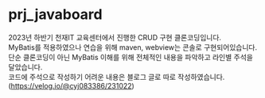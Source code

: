 # prj_javaboard

2023년 하반기 천재IT 교육센터에서 진행한 CRUD 구현 클론코딩입니다.<br>
MyBatis를 적용하였으나 연습을 위해 maven, webview는 콘솔로 구현되어있습니다.<br>
단순 클론코딩이 아닌 MyBatis 이해를 위해 전체적인 내용을 파악하고 라인별 주석을 달았습니다.<br>
코드에 주석으로 작성하기 어려운 내용은 블로그 글로 따로 작성하였습니다.<br>
(https://velog.io/@cyj083386/231022)
